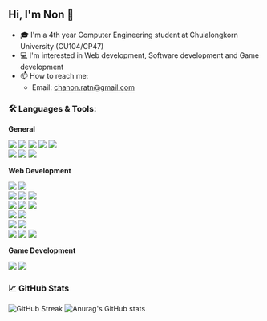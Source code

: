 ## Hi, I'm Non 👋
- 🎓 I'm a 4th year Computer Engineering student at Chulalongkorn University (CU104/CP47)
- 💻 I'm interested in Web development, Software development and Game development
- 📫 How to reach me: 
  - Email: chanon.ratn@gmail.com

### 🛠 Languages & Tools:

**General**

<p>
  <img src="https://img.shields.io/badge/Python-3776AB?logo=Python&logoColor=white&style=flat-square" />
  <img src="https://img.shields.io/badge/C++-00599C?logo=cplusplus&logoColor=white&style=flat-square" />
  <img src="https://img.shields.io/badge/C-A8B9CC?logo=C&logoColor=white&style=flat-square" />
  <img src="https://img.shields.io/badge/Java-C01818?logo=Java&logoColor=white&style=flat-square" />
  <img src="https://img.shields.io/badge/Scala-DC322F?logo=Scala&logoColor=white&style=flat-square" /><br/>
  <img src="https://img.shields.io/badge/GitHub-181717?logo=GitHub&logoColor=white&style=flat-square" />
  <img src="https://img.shields.io/badge/Visual Studio Code-007ACC?logo=Visual+Studio+Code&logoColor=white&style=flat-square" />
  <img src="https://img.shields.io/badge/Google%20Colab-F9AB00?logo=Google%20Colab&logoColor=white&style=flat-square" />
</p>

**Web Development**
<p>
  <img src="https://img.shields.io/badge/HTML-E34F26?logo=HTML5&logoColor=white&style=flat-square" />
  <img src="https://img.shields.io/badge/php-%23777BB4.svg?logo=php&logoColor=white&style=flat-square" /><br/>
  <img src="https://img.shields.io/badge/CSS-1572B6?logo=CSS3&logoColor=white&style=flat-square" />
  <img src="https://img.shields.io/badge/MUI-007FFF?logo=MUI&logoColor=white&style=flat-square" />
  <img src="https://img.shields.io/badge/Tailwind%20CSS-06B6D4?logo=Tailwind%20CSS&logoColor=white&style=flat-square" /><br/>
  <img src="https://img.shields.io/badge/JavaScript-F7DF1E?logo=JavaScript&logoColor=white&style=flat-square" />
  <img src="https://img.shields.io/badge/typescript-%23007ACC?logo=typescript&logoColor=white&style=flat-square" />
  <img src="https://img.shields.io/badge/jquery-%230769AD.svg?logo=jquery&logoColor=white&style=flat-square" /><br/>
  <img src="https://img.shields.io/badge/React-61DAFB?logo=react&logoColor=white&style=flat-square" />
  <img src="https://img.shields.io/badge/next.js-000000?logo=nextdotjs&logoColor=white&style=flat-square" /><br/>
  <img src="https://img.shields.io/badge/Node.js-339933?logo=Node.js&logoColor=white&style=flat-square" />
  <img src="https://img.shields.io/badge/Express-000000?logo=Express&logoColor=white&style=flat-square" /><br/>
  <img src="https://img.shields.io/badge/MongoDB-47A248?logo=MongoDB&logoColor=white&style=flat-square" />
  <img src="https://img.shields.io/badge/MySQL-4479A1?logo=MySQL&logoColor=white&style=flat-square" />
  <img src="https://img.shields.io/badge/Figma-F24E1E?logo=Figma&logoColor=white&style=flat-square" />
</p>

**Game Development**
<p>
  <img src="https://img.shields.io/badge/Unity-000000?logo=Unity&logoColor=white&style=flat-square" />
  <img src="https://img.shields.io/badge/C Sharp-239120?logo=C+Sharp&logoColor=white&style=flat-square" />
</p>

<!--
**Adobe**
<p>
  <img src="https://img.shields.io/badge/Photoshop-31A8FF?logo=Adobe+Photoshop&logoColor=white&style=flat-square" />
  <img src="https://img.shields.io/badge/Lightroom Classic-31A8FF?logo=Adobe+Lightroom Classic&logoColor=white&style=flat-square" />
   <img src="https://img.shields.io/badge/Illustrator-FF9A00?logo=Adobe+Illustrator&logoColor=white&style=flat-square" />
  <img src="https://img.shields.io/badge/Premiere Pro-9999FF?logo=Adobe+Premiere Pro&logoColor=white&style=flat-square" />
</p>

-->

### 📈 GitHub Stats
![GitHub Streak](https://streak-stats.demolab.com?user=NonRoute&theme=dark&date_format=j%20M%5B%20Y%5D)
![Anurag's GitHub stats](https://github-readme-stats-nonroute.vercel.app/api?username=NonRoute&theme=slateorange&count_private=true&show_icons=true)

<!--
**NonRoute/NonRoute** is a ✨ _special_ ✨ repository because its `README.md` (this file) appears on your GitHub profile.

Here are some ideas to get you started:

- 🔭 I’m currently working on ...
- 🌱 I’m currently learning ...
- 👯 I’m looking to collaborate on ...
- 🤔 I’m looking for help with ...
- 💬 Ask me about ...
- 📫 How to reach me: ...
- 😄 Pronouns: ...
- ⚡ Fun fact: ...
-->
